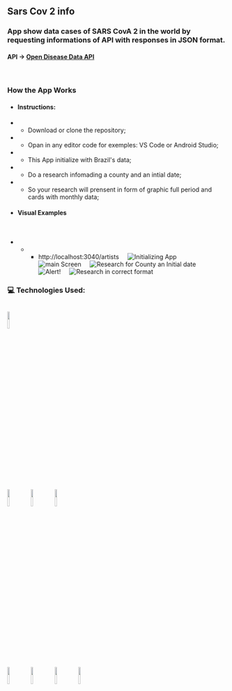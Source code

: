 ## Sars Cov 2 info

### App show data cases of SARS CovA 2 in the world by requesting informations of API with responses in JSON format.
#### API -> [Open Disease Data API](https://disease.sh/v3/covid-19/historical)
&nbsp; &nbsp;
### How the App Works
* #### Instructions:

* * Download or clone the repository;

* * Opan in any editor code for exemples: VS Code or Android Studio;

* * This App initialize with Brazil's data;

* * Do a research infomading a county and an intial date;

* * So your research will prensent in form of graphic full period and cards with monthly data;

* #### Visual Examples
&nbsp; &nbsp;
- - - http://localhost:3040/artists
&nbsp; &nbsp;
![Initializing App](https://github.com/ArmandoPaulinoNeto/)
&nbsp; &nbsp;
![main Screen](https://github.com/ArmandoPaulinoNeto/)
&nbsp; &nbsp;
![Research for County an Initial date](https://github.com/ArmandoPaulinoNeto/)
&nbsp; &nbsp;
![Alert!](https://github.com/ArmandoPaulinoNeto/)
&nbsp; &nbsp;
![Research in correct format](https://github.com/)
&nbsp; &nbsp;
### :computer: Technologies Used:
<br/>
<code><img width="10%" src="https://www.vectorlogo.zone/logos/visualstudio_code/visualstudio_code-ar21.svg"></code>
<br/>
<br/>
<code><img width="10%" src="https://www.vectorlogo.zone/logos/nodejs/nodejs-ar21.svg"></code>
<code><img width="10%" src="https://www.vectorlogo.zone/logos/nodemonio/nodemonio-ar21.svg"></code>
<code><img width="10%" src="https://www.vectorlogo.zone/logos/json/json-ar21.svg"></code>
<br/>
<br/>
<code><img width="10%" src="https://www.vectorlogo.zone/logos/expressjs/expressjs-ar21.svg"></code>
<code><img width="10%" src="https://www.vectorlogo.zone/logos/axios/axios-ar21.svg"></code>
<code><img width="10%" src="https://www.vectorlogo.zone/logos/mysql/mysql-ar21.svg"></code>
<code><img width="10%" src="https://www.vectorlogo.zone/logos/sequelizejs/sequelizejs-ar21.svg"></code>
<br/>

